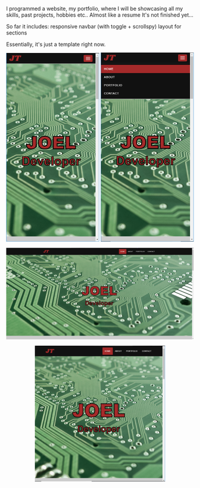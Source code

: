 I programmed a website, my portfolio, where I will be showcasing all my skills, past projects, hobbies etc.. Almost like a resume
It's not finished yet...

So far it includes:
  responsive navbar (with toggle + scrollspy)
  layout for sections
  
Essentially, it's just a template right now.

<p align="center">
<img src="https://raw.githubusercontent.com/programmerjojo/html_myPortfolio/master/myPortfolio/screenshots/img3.PNG" width="250" title="hover text">
<img src="https://raw.githubusercontent.com/programmerjojo/html_myPortfolio/master/myPortfolio/screenshots/img4.PNG" width="250" alt="accessibility text">
</p>
<p align="center">
<img src="https://raw.githubusercontent.com/programmerjojo/html_myPortfolio/master/myPortfolio/screenshots/img1.PNG" width="600" title="hover text">
</p>
<p align="center">
<img src="https://raw.githubusercontent.com/programmerjojo/html_myPortfolio/master/myPortfolio/screenshots/img2.PNG" width="350" title="hover text">
</p>
